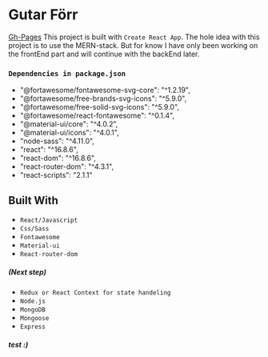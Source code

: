 # Gutar Förr 
[Gh-Pages](https://wongprom.github.io/gutar/)
This project is built with `Create React App`. The hole idea with this project is to use the MERN-stack. But for know I have only been working on the frontEnd part and will continue with the backEnd later.

<!-- ## Getting Started
These instructions will get you a copy of the project up and running on your local machine for development and testing purposes. See deployment for notes on how to deploy the project on a live system. -->

### `Dependencies in package.json`
* "@fortawesome/fontawesome-svg-core": "^1.2.19",
* "@fortawesome/free-brands-svg-icons": "^5.9.0",
* "@fortawesome/free-solid-svg-icons": "^5.9.0",
* "@fortawesome/react-fontawesome": "^0.1.4",
* "@material-ui/core": "^4.0.2",
* "@material-ui/icons": "^4.0.1",
* "node-sass": "^4.11.0",
* "react": "^16.8.6",
* "react-dom": "^16.8.6",
* "react-router-dom": "^4.3.1",
* "react-scripts": "2.1.1"

## Built With
* `React/Javascript`
* `Css/Sass`
* `Fontawesome`
* `Material-ui`
* `React-router-dom`
##### (Next step)
* `Redux or React Context for state handeling`
* `Node.js`
* `MongoDB`
* `Mongoose`
* `Express`


##### test :)

